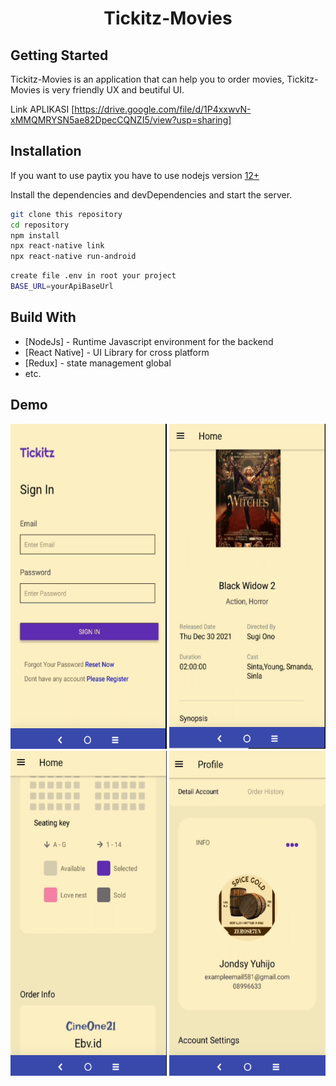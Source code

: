 <div align="center">
<h1>Tickitz-Movies</h1>
  </div>
  
## Getting Started
  Tickitz-Movies is an application that can help you to order movies, Tickitz-Movies is very friendly UX and beutiful UI.

Link APLIKASI [https://drive.google.com/file/d/1P4xxwvN-xMMQMRYSN5ae82DpecCQNZI5/view?usp=sharing]

## Installation

If you want to use paytix you have to use nodejs version [12+](https://nodejs.org/dist/v16.13.1/node-v16.13.1-x64.msi)

Install the dependencies and devDependencies and start the server.

```sh
git clone this repository
cd repository
npm install
npx react-native link
npx react-native run-android
```

```sh
create file .env in root your project
BASE_URL=yourApiBaseUrl
```

## Build With

- [NodeJs] - Runtime Javascript environment for the backend
- [React Native] - UI Library for cross platform
- [Redux] - state management global
- etc.

## Demo

  <img src="./src/assets/homemobilelogin.png" width="250" height="520" />
    <img src="./src/assets/moviedetailmobile.png" width="250" height="520" />
      <img src="./src/assets/ordermobile.png" width="250" height="520" />
        <img src="./src/assets/profilemobile.png" width="250" height="520" />

